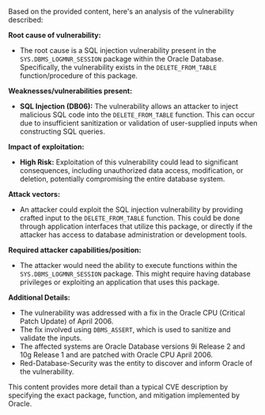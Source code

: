 Based on the provided content, here's an analysis of the vulnerability described:

**Root cause of vulnerability:**
- The root cause is a SQL injection vulnerability present in the `SYS.DBMS_LOGMNR_SESSION` package within the Oracle Database. Specifically, the vulnerability exists in the `DELETE_FROM_TABLE` function/procedure of this package.

**Weaknesses/vulnerabilities present:**
- **SQL Injection (DB06):** The vulnerability allows an attacker to inject malicious SQL code into the `DELETE_FROM_TABLE` function. This can occur due to insufficient sanitization or validation of user-supplied inputs when constructing SQL queries.

**Impact of exploitation:**
- **High Risk:** Exploitation of this vulnerability could lead to significant consequences, including unauthorized data access, modification, or deletion, potentially compromising the entire database system.

**Attack vectors:**
- An attacker could exploit the SQL injection vulnerability by providing crafted input to the `DELETE_FROM_TABLE` function. This could be done through application interfaces that utilize this package, or directly if the attacker has access to database administration or development tools.

**Required attacker capabilities/position:**
- The attacker would need the ability to execute functions within the `SYS.DBMS_LOGMNR_SESSION` package. This might require having database privileges or exploiting an application that uses this package.

**Additional Details:**
- The vulnerability was addressed with a fix in the Oracle CPU (Critical Patch Update) of April 2006.
- The fix involved using `DBMS_ASSERT`, which is used to sanitize and validate the inputs.
- The affected systems are Oracle Database versions 9i Release 2 and 10g Release 1 and are patched with Oracle CPU April 2006.
- Red-Database-Security was the entity to discover and inform Oracle of the vulnerability.

This content provides more detail than a typical CVE description by specifying the exact package, function, and mitigation implemented by Oracle.